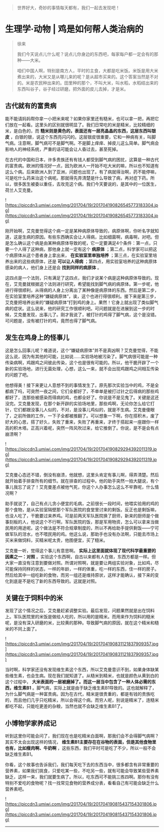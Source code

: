 > 世界好大，奇妙的事情每天都有，我们一起去发现吧！

# 生理学·动物 | 鸡是如何帮人类治病的

> 徐来
> 
> 我们今天说点儿什么呢？说点儿你身边的东西吧，每家每户都一定会有的那种——大米。
> 
> 咱们中国人啊，特别是南方人，平时的主食，大都是吃米饭。米饭是用大米煮出来的，大米又是从哪儿来的呢？是从超市买来的。这个答案当然是不对的。米是农民种出来的。田里种的那个，不叫大米，叫水稻，水稻结出来的东西叫谷子，谷子经过研磨，把外面的皮儿去掉，才是米。

## 古代就有的富贵病

能不能请妈妈帮你拿一小把米来呢？如果你家里还有糙米，也可以拿一把，再把它们放在一起看。这里头的区别就很明显了。我们日常吃的米是精米，比较精细的米，是白色的，而 **糙米则是黄色的，表面还有一层亮晶晶的东西，这层东西叫银皮** ，白银的银，说这个东西亮闪闪的。这层银皮很重要，它和一种病有关，叫脚气病。注意啊，脚气病可不是脚气啊。不是脚上痒痒、掉皮儿这么简单。脚气病会影响人的神经系统，严重的话可能会让人昏过去，甚至死掉。

在古代的中国和日本，许多贵族还有有钱人都受到脚气病的困扰，这算是一种古代的富贵病。欧洲的情况好一点，因为欧洲人一开始不吃大米的嘛，所以也不知道有这么个病。后来欧洲人到了亚洲，问题也出现了。有了病就得治啊，药不能停嘛，可是吃什么药来治这个病呢。那就得先弄清楚是什么导致了病，再对症下药。所以，很多医生被委以重任，去攻克这个病。我们今天要说的，是其中的一位医生，荷兰人艾克曼。

![https://piccdn3.umiwi.com/img/201704/19/201704190826545773183304.jpg](https://piccdn3.umiwi.com/img/201704/19/201704190826545773183304.jpg)

刚开始啊，艾克曼觉得这个病一定是某种病原体导致的，病原体啊，你听名字就知道，这是生病的原因。有些东西确实会让人得病，比如细菌啊，病毒啊，对吧。但是怎么确认这个病是由某种病原体导致的呢，它一定要满足4个条件：第一点，只要一个人得了这种病，那他身上就一定有这个 **病原体** ；第二点，科学家可以把这个病原体从这个患者身上拿出来， **在实验室里单独培养** ；第三点，在实验室里培养出来的这些病原体，还是 **可以让人得病** ；第四点，用实验室培养的这种病原体感染的病人，他们身上还是会 **找到同样的病原体** 。

这四点是一个法则，只有满足了这四点，我们才说某个病是这种病原体导致的。现在，艾克曼就根据这个法则进行研究，希望能找到脚气病的病原体。第一步呢，他进行得很顺利，从得病的人身上分离出了某种像是病原体的东西。然后是第二步，在实验室里培养这种“嫌疑病原体”，诶，这个也进行得很顺利。接下来是第三步，艾克曼把培养出来的“嫌疑病原体”打到鸡的身上。果然！它身上就出现了类似脚气病的症状。这么说来，他的研究工作很顺利吧。可问题就是在进展到这一步的时候，艾克曼发现，出事儿了。刚才我说了，被打针的鸡得了脚气病，这个是没错。可问题是，没有被打针的鸡，竟然也得了脚气病。

## 发生在鸡身上的怪事儿

这是怎么回事儿呢？难道说，这个“嫌疑病原体”并不是真凶啊？艾克曼觉得，不能这么说，因为有其他的可能，比如说……实验场地被污染了。脚气病很可能是一种传染病啊，鸡跟鸡之间彼此传染，这个也是很有可能的。所以，他干脆开辟了一个新的实验场地，进行无菌处理，心想，这么一来，就不会出现鸡跟鸡之间相互传染的问题了吧。

他想得美！接下来更让人意想不到的事情发生了。原先那次实验当中的鸡，不是全都病了吗，可突然一夜之间，它们全都好了，不单单是被打过针之后得病的那些鸡都好了，连那些被感染而得病的鸡，也都全好了。你说是不是见鬼了。关键是这还没完。艾克曼发现，在那个新开辟的实验场地里，那些鸡啊，无论你怎么给它打针，它们都跟没事儿人似的，不对，是没事儿鸡似的，就是不生病。艾克曼傻眼了，之前所做的工作，一下子全都被推翻了。可以想象一下啊，你在搭积木，废了好大的心思，搭了好久，失败了重来，失败了再重来，才终于搭起来一座跟你一样高的积木塔。正高兴着呢，突然一阵风吹过来，给它推倒了。你说，是不是会有点崩溃啊？

![https://piccdn3.umiwi.com/img/201704/19/201704190829294392011319.jpg](https://piccdn3.umiwi.com/img/201704/19/201704190829294392011319.jpg)

艾克曼心态还不错，倒没有崩溃，他就想，这里头肯定有事儿啊，得弄清楚。然后就开始着手排查所有的细节。就在排查的过程中。他的助手突然一拍大腿说，有个事儿我忘了说了！艾克曼差点被他气死，你这个人办事怎么这么不牢靠呢，什么情况啊？

助手就说了，自己有点儿贪小便宜的毛病，之前很长一段时间，他喂实验用的鸡的那个食物，是从实验室隔壁那个军队医院的食堂里讨来的剩饭。反正也是剩饭嘛，也没人吃了，干脆要过来养鸡。可是前两天军队医院换了厨师，新来的厨师是个做事刻板的人，他说这个不行啊，军队医院的饭，那是军用物资，怎么可以拿来当做民用的用途呢。这个做法是不符合规章制度的，所以不再给助手提供剩饭——宁可做军队的泔水，也不喂民用的鸡。他这么说，那助手也没有办法啊，只能去市场上买米来做饲料，买精米呢太贵，他图便宜，买了糙米。

艾克曼一听，觉得这个事儿有意思啊。 **实际上这里面就体现了现代科学最重要的因素之一：对照** 。实验这个东西啊，自古以来都有人在做，东西方都是一样。但大家一直没有注意到要做对照。所谓对照啊，就是要让两组实验对象，比如鸡，尽可能保持同样的状态，一样的年龄，一样的体重，吃一样的东西，住一样的房子。然后给其中一组吃新的食物，而另一组还是维持原状，这样才能确认，接下来的变化到底是不是吃了新的东西导致的。这就是对照。

## 关键在于饲料中的米

发现了这个情况之后，艾克曼赶紧调整实验。最后发现，问题果然就是出在饲料上。军队医院里的米饭是做给人吃的，所以用的是精米。而用来作为饲料的糙米呢，是没有深入研磨的米，比较黄的那种。导致脚气病的原因，就在这个精米和糙米的不同上面了。

![https://piccdn3.umiwi.com/img/201704/19/201704190831121837909357.jpg](https://piccdn3.umiwi.com/img/201704/19/201704190831121837909357.jpg)

当时啊，科学家还没有发现维生素这个东西，所以艾克曼意识不到，如果身体缺某些维生素，也会生病。现在我们就知道了。从糙米到精米，也就是颜色从黄到白的这个过程中， **大米表面的一层被磨掉了。而这一层当中包含了一种人体必需的东西，维生素B1** 。脚气病，实际上就是由于缺乏维生素B1导致的。这也就解释了，为什么脚气病是一种富贵病。因为在古代，精米是很贵重的，都是有钱的贵族吃的，而且他们几乎只吃精米，所以会得这个病。而穷人呢，别说是精米了，连糙米都吃不起，只能吃更差的杂粮，当然也就不会缺乏维生素B1了。

## 小博物学家养成记

听到这里你可能会问了，我们现在也是吃精米白面啊，那我们会不会得脚气病啊？其实不太会出现这样的情况， **维生素B1主要存在在谷物的表面，但是其他食物里也有，比如瘦肉啊、牛奶啊** ，这些东西，我们平时可是吃了不少，所以一般不会缺乏维生素B1。

你看，这个故事也告诉我们，我们每天吃下去的东西当中，很多都含有非常重要的营养素，如果我们挑食，只爱吃某一些，不吃另一些，就有可能会导致某些营养素缺乏，这样一来，我们就要生病了。所以，吃东西可不能挑三拣四啊。那你有没有特别不爱吃的食物呢？找一找常见食物的营养成分表，看看自己有可能会缺乏什么营养素吧。

![https://piccdn3.umiwi.com/img/201704/19/201704190815437154301806.jpg](https://piccdn3.umiwi.com/img/201704/19/201704190815437154301806.jpg)

---
